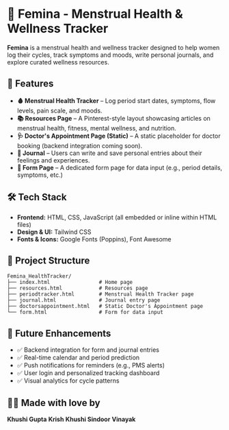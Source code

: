 # 🌸 Femina - Menstrual Health & Wellness Tracker  

**Femina** is a menstrual health and wellness tracker designed to help women log their cycles, track symptoms and moods, write personal journals, and explore curated wellness resources.

## 🌟 Features  
- **🩸 Menstrual Health Tracker** – Log period start dates, symptoms, flow levels, pain scale, and moods.  
- **📚 Resources Page** – A Pinterest-style layout showcasing articles on menstrual health, fitness, mental wellness, and nutrition.  
- **🩺 Doctor's Appointment Page (Static)** – A static placeholder for doctor booking (backend integration coming soon).  
- **📓 Journal** – Users can write and save personal entries about their feelings and experiences.  
- **📝 Form Page** – A dedicated form page for data input (e.g., period details, symptoms, etc.)


## 🛠️ Tech Stack  
- **Frontend:** HTML, CSS, JavaScript (all embedded or inline within HTML files)  
- **Design & UI:** Tailwind CSS  
- **Fonts & Icons:** Google Fonts (Poppins), Font Awesome  

## 📂 Project Structure  

```
Femina_HealthTracker/
├── index.html                # Home page
├── resources.html            # Resources page
├── periodtracker.html        # Menstrual Health Tracker page
├── journal.html              # Journal entry page
├── doctorsappointment.html   # Static Doctor's Appointment page
└── form.html                 # Form for data input
```


## 📌 Future Enhancements  
- ✅ Backend integration for form and journal entries  
- ✅ Real-time calendar and period prediction  
- ✅ Push notifications for reminders (e.g., PMS alerts)  
- ✅ User login and personalized tracking dashboard  
- ✅ Visual analytics for cycle patterns


## 🙋‍♀️ Made with love by  
**Khushi Gupta** 
**Krish**
**Khushi Sindoor**
**Vinayak**
